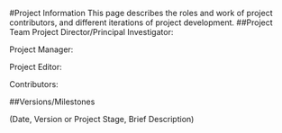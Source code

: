 #Project Information
This page describes the roles and work of project contributors, and different iterations of project development. 
##Project Team
Project Director/Principal Investigator:

Project Manager:

Project Editor:

Contributors:

##Versions/Milestones

(Date, Version or Project Stage, Brief Description)


